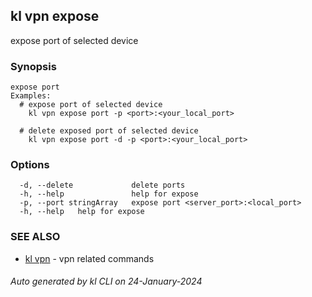 ## kl vpn expose

expose port of selected device

### Synopsis

```
expose port
Examples:
  # expose port of selected device
	kl vpn expose port -p <port>:<your_local_port>

  # delete exposed port of selected device
	kl vpn expose port -d -p <port>:<your_local_port> 

```

### Options

```
  -d, --delete             delete ports
  -h, --help               help for expose
  -p, --port stringArray   expose port <server_port>:<local_port>
  -h, --help   help for expose
```

### SEE ALSO

* [kl vpn](kl_vpn.md)  - vpn related commands

###### Auto generated by kl CLI on 24-January-2024
